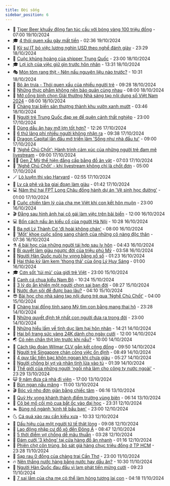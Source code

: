 ```yaml
---
title: Đời sống
sidebar_position: 6
---
```


<!-- vnexpress-doi-song:START -->
- 🚀 [Tiger Beer khuấy động fan túc cầu với bóng vàng 100 triệu đồng](https://vnexpress.net/tiger-beer-khuay-dong-fan-tuc-cau-voi-bong-vang-100-trieu-dong-4806065.html) - 07:00 19/10/2024
- 🎓 [4 thói quen xấu gây mất tiền](https://vnexpress.net/4-thoi-quen-xau-gay-mat-tien-4805473.html) - 02:36 19/10/2024
- 🚦 [Kỹ sư IT bỏ việc lương nghìn USD theo nghề đánh giày](https://vnexpress.net/ky-su-it-bo-viec-luong-nghin-usd-theo-nghe-danh-giay-4805683.html) - 23:29 18/10/2024
- 🦣 [Cuộc khủng hoảng của shipper Trung Quốc](https://vnexpress.net/cuoc-khung-hoang-cua-shipper-trung-quoc-4805839.html) - 23:00 18/10/2024
- 🎓 [Lợi ích của việc giữ gìn trước hôn nhân](https://vnexpress.net/loi-ich-cua-viec-giu-gin-truoc-hon-nhan-4805563.html) - 13:31 18/10/2024
- 🎭 [Món tôm rang thịt - Nên nấu nguyên liệu nào trước?](https://vnexpress.net/mon-tom-rang-thit-nen-nau-nguyen-lieu-nao-truoc-4805767.html) - 10:31 18/10/2024
- 🦅 [Bỏ ăn trưa - Thói quen xấu của nhiều người trẻ](https://vnexpress.net/bo-an-trua-thoi-quen-xau-cua-nhieu-nguoi-tre-4805797.html) - 09:28 18/10/2024
- 🎃 [Những thực phẩm không nên bảo quản cùng nhau](https://vnexpress.net/nhung-thuc-pham-khong-nen-bao-quan-cung-nhau-4805775.html) - 08:00 18/10/2024
- 💪 [Mở cổng bình chọn Giải thưởng Nhà sáng tạo nội dung số Việt Nam 2024](https://vnexpress.net/mo-cong-binh-chon-giai-thuong-nha-sang-tao-noi-dung-so-viet-nam-2024-4804733.html) - 08:00 18/10/2024
- 🐻 [Chàng trai biến sân thượng thành khu vườn xanh mướt](https://vnexpress.net/chang-trai-bien-san-thuong-thanh-khu-vuon-xanh-muot-4804616.html) - 03:46 18/10/2024
- 🧠 [Người trẻ Trung Quốc đạp xe để quên cảnh thất nghiệp](https://vnexpress.net/nguoi-tre-trung-quoc-dap-xe-de-quen-canh-that-nghiep-4805446.html) - 23:00 17/10/2024
- 🐘 [Dùng dầu ăn hay mỡ lợn tốt hơn?](https://vnexpress.net/dung-dau-an-hay-mo-lon-tot-hon-4805475.html) - 12:26 17/10/2024
- 👹 [6 thứ lãng phí nhiều người không nhận ra](https://vnexpress.net/6-thu-lang-phi-nhieu-nguoi-khong-nhan-ra-4805217.html) - 09:38 17/10/2024
- 💂 [Dragon Capital lần đầu mở triển lãm &#39;Sống như nhà đầu tư&#39;](https://vnexpress.net/dragon-capital-lan-dau-mo-trien-lam-song-nhu-nha-dau-tu-4805248.html) - 09:00 17/10/2024
- 🦍 [&#39;Nghề Chủ Chốt&#39;: Hành trình cảm xúc của những người trẻ đam mê livestream](https://vnexpress.net/nghe-chu-chot-hanh-trinh-cam-xuc-cua-nhung-nguoi-tre-dam-me-livestream-4803909.html) - 09:00 17/10/2024
- 🧑‍🏫 [Gen Z Mỹ thể hiện đẳng cấp bằng đồ ăn vặt](https://vnexpress.net/gen-z-my-the-hien-dang-cap-bang-do-an-vat-4804925.html) - 07:03 17/10/2024
- 🧰 [&#39;Nghề Chủ Chốt&#39; - khi livestream không chỉ là chốt đơn](https://vnexpress.net/nghe-chu-chot-khi-livestream-khong-chi-la-chot-don-4805190.html) - 05:00 17/10/2024
- 🪄 [Lò luyện thi vào Harvard](https://vnexpress.net/lo-luyen-thi-vao-harvard-4804946.html) - 02:55 17/10/2024
- 🐲 [Ly cà phê và ba giai đoạn làm giàu](https://vnexpress.net/ly-ca-phe-va-ba-giai-doan-lam-giau-4804538.html) - 01:42 17/10/2024
- 💻 [Năm thứ hai FPT Long Châu đồng hành dự án &#39;Vệ sinh học đường&#39;](https://vnexpress.net/nam-thu-hai-fpt-long-chau-dong-hanh-du-an-ve-sinh-hoc-duong-4804547.html) - 01:00 17/10/2024
- 🐘 [Cuộc chiến tâm lý của cha mẹ Việt khi con kết hôn muộn](https://vnexpress.net/cuoc-chien-tam-ly-cua-cha-me-viet-khi-con-ket-hon-muon-4802920.html) - 23:00 16/10/2024
- 🎬 [Đằng sau hình ảnh hai cô gái làm việc trên bãi biển](https://vnexpress.net/dang-sau-hinh-anh-hai-co-gai-lam-viec-tren-bai-bien-4804862.html) - 12:00 16/10/2024
- 💻 [Bốn cách nấu ăn kiểu cổ của người Hà Nội](https://vnexpress.net/doi-song-cooking-bon-cach-nau-an-kieu-co-cua-nguoi-ha-noi-4804839.html) - 10:28 16/10/2024
- 🧰 [Ba nơi Lý Thành Cơ &#39;đi hoài không chán&#39;](https://vnexpress.net/ba-noi-ly-thanh-co-di-hoai-khong-chan-4804281.html) - 08:00 16/10/2024
- 🫣 [&#39;Mốt&#39; khoe cuộc sống sang chảnh của những cô nàng độc thân](https://vnexpress.net/mot-khoe-cuoc-song-sang-chanh-cua-nhung-co-nang-doc-than-4804578.html) - 07:36 16/10/2024
- ⚗️ [4 bài học của những người tái hợp sau ly hôn](https://vnexpress.net/4-bai-hoc-cua-nhung-nguoi-tai-hop-sau-ly-hon-4804713.html) - 04:43 16/10/2024
- 🌊 [Bí quyết làm giàu ngược đời của triệu phú Mỹ](https://vnexpress.net/bi-quyet-lam-giau-nguoc-doi-cua-trieu-phu-my-4804640.html) - 03:58 16/10/2024
- 💃 [Người Hàn Quốc nuôi hy vọng bằng xổ số](https://vnexpress.net/nguoi-han-quoc-nuoi-hy-vong-bang-xo-so-4804595.html) - 01:23 16/10/2024
- 🦆 [Hai thập kỷ làm kem &#39;thong thả&#39; của ông Lý Huy Sáng](https://vnexpress.net/hai-thap-ky-lam-kem-thong-tha-cua-ong-ly-huy-sang-4796494.html) - 01:00 16/10/2024
- 🎓 [Cơn sốt &#39;túi mù&#39; của giới trẻ Việt](https://vnexpress.net/con-sot-tui-mu-cua-gioi-tre-viet-4802141.html) - 23:00 15/10/2024
- 💪 [Canh cá chua kiểu Nam Bộ](https://vnexpress.net/doi-song-cooking-canh-ca-chua-kieu-nam-bo-4804417.html) - 10:24 15/10/2024
- 🤔 [3 lý do ẩn khiến một người chọn sai bạn đời](https://vnexpress.net/3-ly-do-an-khien-mot-nguoi-chon-sai-ban-doi-4773711.html) - 08:27 15/10/2024
- 🧰 [Nước đun sôi để được bao lâu?](https://vnexpress.net/nuoc-dun-soi-de-duoc-bao-lau-4804004.html) - 04:10 15/10/2024
- 😎 [Bài học cho nhà sáng tạo nội dung trẻ qua &#39;Nghề Chủ Chốt&#39;](https://vnexpress.net/bai-hoc-cho-nha-sang-tao-noi-dung-tre-qua-nghe-chu-chot-4804019.html) - 04:00 15/10/2024
- 🌮 [Chàng trai đồng tính sang Mỹ tìm con bằng mang thai hộ](https://vnexpress.net/chang-trai-dong-tinh-sang-my-tim-con-bang-mang-thai-ho-4799174.html) - 23:28 14/10/2024
- 🧠 [Những quyết định tệ nhất con người đưa ra trong đời](https://vnexpress.net/nhung-quyet-dinh-te-nhat-con-nguoi-dua-ra-trong-doi-4804115.html) - 23:00 14/10/2024
- 🎡 [Những hiểu lầm về tình dục làm hại hôn nhân](https://vnexpress.net/nhung-hieu-lam-ve-tinh-duc-lam-hai-hon-nhan-4804041.html) - 14:21 14/10/2024
- 🎡 [Hai bộ trang sức vàng 24K dành cho ngày cưới](https://vnexpress.net/hai-bo-trang-suc-vang-24k-danh-cho-ngay-cuoi-4799896.html) - 12:00 14/10/2024
- 🌏 [Có nên chần thịt lợn trước khi nấu?](https://vnexpress.net/doi-song-cooking-co-nen-chan-thit-lon-truoc-khi-nau-4803982.html) - 10:00 14/10/2024
- 🐻 [Cách tập đoàn Wilmar CLV gắn kết cộng đồng](https://vnexpress.net/cach-tap-doan-wilmar-clv-gan-ket-cong-dong-4803910.html) - 09:50 14/10/2024
- 💂 [Người trẻ Singapore chán công việc ổn định](https://vnexpress.net/nguoi-tre-singapore-chan-cong-viec-on-dinh-4803852.html) - 08:49 14/10/2024
- 🥸 [4 quy tắc tiền bạc khôn ngoan khi chưa giàu](https://vnexpress.net/4-quy-tac-tien-bac-khon-ngoan-khi-chua-giau-4803807.html) - 05:27 14/10/2024
- 🌋 [Người chồng bị vợ và nhân tình lừa vào tù](https://vnexpress.net/nguoi-chong-bi-vo-va-nhan-tinh-lua-vao-tu-4803646.html) - 01:39 14/10/2024
- 🦩 [Thế giới của những người &#39;ngồi nhà làm cho công ty nước ngoài&#39;](https://vnexpress.net/the-gioi-cua-nhung-nguoi-ngoi-nha-lam-cho-cong-ty-nuoc-ngoai-4801999.html) - 23:29 13/10/2024
- 😺 [9 năm đưa cả nhà đi viện](https://vnexpress.net/9-nam-dua-ca-nha-di-vien-4803660.html) - 17:00 13/10/2024
- 🐻 [Bún ngan nấu măng](https://vnexpress.net/doi-song-cooking-bun-ngan-nau-mang-4803614.html) - 11:00 13/10/2024
- 🎬 [Bóc vỏ nho đơn giản bằng chiếc tăm](https://vnexpress.net/boc-vo-nho-don-gian-bang-chiec-tam-4799948.html) - 06:16 13/10/2024
- 🎊 [Quỹ Hy vọng khánh thành điểm trường vùng biên](https://vnexpress.net/quy-hy-vong-khanh-thanh-diem-truong-vung-bien-4803520.html) - 06:14 13/10/2024
- 💄 [Cô bé mồ côi mò cua bắt ốc vào đại học](https://vnexpress.net/co-be-mo-coi-mo-cua-bat-oc-vao-dai-hoc-4802742.html) - 23:31 12/10/2024
- 🏊 [Bùng nổ ngành &#39;kinh tế bầu bạn&#39;](https://vnexpress.net/bung-no-nganh-kinh-te-bau-ban-4803368.html) - 23:00 12/10/2024
- 🌜 [Cá quả xào rau cần kiểu xưa](https://vnexpress.net/doi-song-cooking-ca-qua-xao-rau-can-kieu-xua-4803342.html) - 10:33 12/10/2024
- 🤡 [Dấu hiệu của một người tử tế thật lòng](https://vnexpress.net/dau-hieu-cua-mot-nguoi-tu-te-that-long-4803346.html) - 09:08 12/10/2024
- 🥰 [Lao động nhập cư đổ xô đến Đông Á](https://vnexpress.net/lao-dong-nhap-cu-do-xo-den-dong-a-4802994.html) - 08:47 12/10/2024
- 🦍 [5 thời điểm vợ chồng dễ mâu thuẫn](https://vnexpress.net/5-thoi-diem-vo-chong-de-mau-thuan-4803058.html) - 03:28 12/10/2024
- 🫣 [Đám cưới &#39;3 không&#39; tại cửa hàng đồ ăn nhanh](https://vnexpress.net/dam-cuoi-3-khong-tai-cua-hang-do-an-nhanh-4803157.html) - 01:16 12/10/2024
- 🚦 [Phiên chợ côn trùng, bò sát giá hàng chục triệu đồng ở TP HCM](https://vnexpress.net/phien-cho-con-trung-bo-sat-gia-hang-chuc-trieu-dong-o-tp-hcm-4803003.html) - 23:28 11/10/2024
- 🐘 [Sạp rau 0 đồng của chàng trai Cần Thơ](https://vnexpress.net/sap-rau-0-dong-cua-chang-trai-can-tho-4803132.html) - 23:00 11/10/2024
- 🔥 [Nên thắng nước hàng bằng nước hay dầu ăn?](https://vnexpress.net/doi-song-cooking-nen-thang-nuoc-hang-bang-nuoc-hay-dau-an-4803054.html) - 10:30 11/10/2024
- 🎃 [Người Hàn Quốc đau đầu vì lạm phát tiền mừng cưới](https://vnexpress.net/nguoi-han-quoc-dau-dau-vi-lam-phat-tien-mung-cuoi-4803067.html) - 09:23 11/10/2024
- 🥳 [7 sai lầm của cha mẹ có thể làm hỏng tương lai con](https://vnexpress.net/7-sai-lam-cua-cha-me-co-the-lam-hong-tuong-lai-con-4801734.html) - 04:18 11/10/2024<!-- vnexpress-doi-song:END -->
